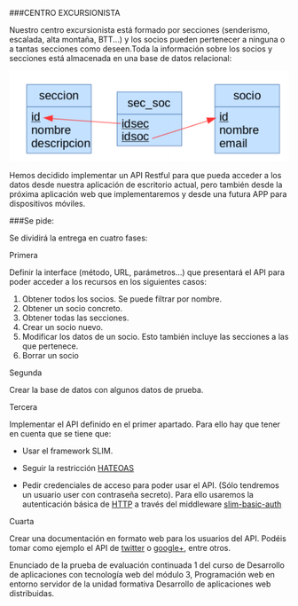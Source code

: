 ###CENTRO EXCURSIONISTA


Nuestro centro excursionista está formado por secciones (senderismo, escalada, alta montaña, BTT...) y los socios pueden pertenecer a ninguna o a tantas secciones como deseen.Toda la información sobre los socios y secciones está almacenada en una base de datos relacional:



![diseño bbdd](img\bbdd.PNG "diseño bbdd")


Hemos decidido implementar un API Restful para que pueda acceder a los datos desde nuestra aplicación de escritorio actual, pero también desde la próxima aplicación web que implementaremos y desde una futura APP para dispositivos móviles.

###Se pide:

Se dividirá la entrega en cuatro fases:

Primera

Definir la interface (método, URL, parámetros...) que presentará el API para poder acceder a los recursos en los siguientes casos:
1. Obtener todos los socios. Se puede filtrar por nombre.
2. Obtener un socio concreto.
3. Obtener todas las secciones.
4. Crear un socio nuevo.
5. Modificar los datos de un socio. Esto también incluye las secciones a las que pertenece.
6. Borrar un socio

Segunda

Crear la base de datos con algunos datos de prueba.

Tercera


Implementar el API definido en el primer apartado. Para ello hay que tener en cuenta que se tiene que:
- Usar el framework SLIM.
- Seguir la restricción [HATEOAS](https://es.wikipedia.org/wiki/Hateoas "HATEOAS")

- Pedir credenciales de acceso para poder usar el API. (Sólo tendremos un usuario user con contraseña secreto). Para ello usaremos la autenticación básica de [HTTP](https://es.wikipedia.org/wiki/Autenticaci%C3%B3n_de_acceso_b%C3%A1sica "HTTP")   a través del middleware [slim-basic-auth](https://github.com/tuupola/slim-basic-auth "slim-basic-auth")

Cuarta

Crear una documentación en formato web para los usuarios del API. Podéis tomar como ejemplo el API de [twitter]( https://developer.twitter.com/en/docs/api-reference-index "twitter") o [google+](https://developers.google.com/+/web/api/rest/latest/ "google+"), entre otros.


Enunciado de la prueba de evaluación continuada 1 del curso de Desarrollo de aplicaciones con tecnología web del módulo 3, Programación web en entorno servidor de la unidad formativa Desarrollo de aplicaciones web distribuidas.

 